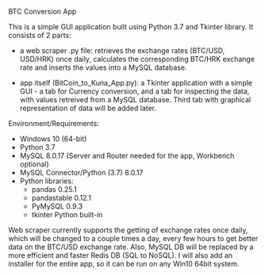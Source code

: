 BTC Conversion App

This is a simple GUI application built using Python 3.7 and Tkinter library. It consists of 2 parts:

- a web scraper .py file: retrieves the exchange rates (BTC/USD, USD/HRK) once daily,
 calculates the corresponding BTC/HRK exchange rate and inserts the values into a MySQL database.

- app itself (BitCoin_to_Kuna_App.py): a Tkinter application with a simple GUI - a tab for Currency conversion,
 and a tab for inspecting the data, with values retreived from a MySQL database. Third tab with graphical
 representation of data will be added later.

Environment/Requirements:
- Windows 10 (64-bit)
- Python 3.7
- MySQL 8.0.17 (Server and Router needed for the app, Workbench optional)
- MySQL Connector/Python (3.7) 8.0.17
- Python libraries: 
	- pandas 	0.25.1
	- pandastable	0.12.1
	- PyMySQL	0.9.3
	- tkinter 	Python built-in

Web scraper currently supports the getting of exchange rates once daily, which will be changed to a couple times a day, 
 every few hours to get better data on the BTC/USD exchange rate. Also, MySQL DB will be replaced by a more efficient and 
 faster Redis DB (SQL to NoSQL). I will also add an installer for the entire app, so it can be run on any Win10 64bit system.		

